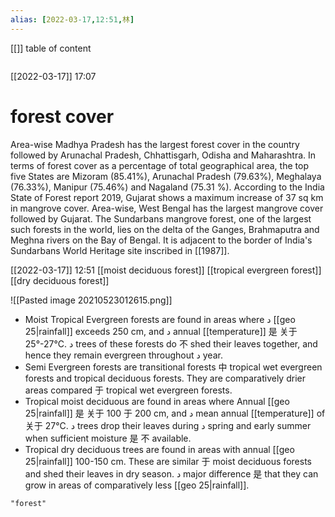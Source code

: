 ```yaml
---
alias: [2022-03-17,12:51,林]
---
```

[[]]
table of content
```toc
```

[[2022-03-17]] 17:07
# forest cover
Area-wise Madhya Pradesh has the largest forest cover in the country followed by Arunachal Pradesh, Chhattisgarh, Odisha and Maharashtra.
In terms of forest cover as a percentage of total geographical area, the top five States are
	Mizoram (85.41%),
	Arunachal Pradesh (79.63%),
	Meghalaya (76.33%),
	Manipur (75.46%) and
	Nagaland (75.31 %).
According to the India State of Forest report 2019, Gujarat shows a maximum increase of 37 sq km in mangrove cover. Area-wise, West Bengal has the largest mangrove cover followed by Gujarat.
The Sundarbans mangrove forest, one of the largest such forests in the world, lies on the delta of the Ganges, Brahmaputra and Meghna rivers on the Bay of Bengal. It is adjacent to the border of India's Sundarbans World Heritage site inscribed in [[1987]].

[[2022-03-17]] 12:51
[[moist deciduous forest]]
[[tropical evergreen forest]]
[[dry deciduous forest]]

![[Pasted image 20210523012615.png]]

- Moist Tropical Evergreen forests are found in areas where د [[geo 25|rainfall]] exceeds 250 cm, and د annual [[temperature]] 是 关于 25°-27°C. د trees of these forests do 不  shed their leaves together, and hence they remain evergreen throughout د year.  
- Semi Evergreen forests are transitional forests 中 tropical wet evergreen forests and tropical deciduous forests. They are comparatively drier areas compared 于 tropical wet evergreen forests.  
- Tropical moist deciduous are found in areas where Annual [[geo 25|rainfall]] 是 关于 100 于 200 cm, and د mean annual [[temperature]] of 关于 27°C. د trees drop their leaves during د spring and early summer when sufficient moisture 是 不  available.  
- Tropical dry deciduous trees are found in areas with annual [[geo 25|rainfall]] 100-150 cm. These are similar 于 moist deciduous forests and shed their leaves in dry season. د major difference 是 that they can grow in areas of comparatively less [[geo 25|rainfall]].
```query 2022-03-17 12:51
"forest"
```